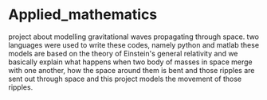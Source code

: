 # Applied_mathematics 
project about modelling gravitational waves propagating through space.
two languages were used to write these codes, namely python and matlab
these models are based on the theory of Einstein's general relativity and we basically explain what happens when two body of masses in space merge with one another,
how the space around them is bent and those ripples are sent out through space and this project models the movement of those ripples.
